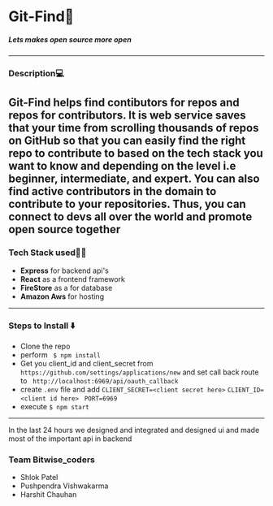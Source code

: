 # Git-Find🔎
##### Lets makes open source more open 
---
### Description💻
Git-Find helps find contibutors for repos and repos for contributors. 
It is web service saves that your time from scrolling thousands of repos on GitHub so that you can easily find the right repo to contribute to based on the tech stack you want to know and depending on the level i.e beginner, intermediate, and expert. You can also find active contributors in the domain to contribute to your repositories. Thus, you can connect to devs all over the world and promote open source together
---
### Tech Stack used👨‍💻
- **Express** for backend api's
- **React** as a frontend framework
- **FireStore** as a for database
- **Amazon Aws** for hosting
---
### Steps to Install ⬇️
- Clone the repo
- perform ``` $ npm install```
- Get you client_id and client_secret from 
``` https://github.com/settings/applications/new ```
and set call back route to 
``` http://localhost:6969/api/oauth_callback```
- create ``` .env ``` file and add 
``` CLIENT_SECRET=<client secret here> ```
```CLIENT_ID=<client id here> ```
```PORT=6969 ```
- execute ``` $ npm start ```
---
In the last 24 hours we designed and integrated and designed ui 
and made most of the important api in backend 

### Team Bitwise_coders 
- Shlok Patel
- Pushpendra Vishwakarma
- Harshit Chauhan